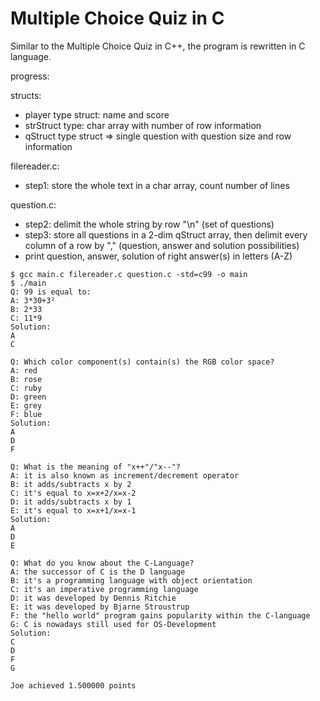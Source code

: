 # Multiple Choice Quiz in C

Similar to the Multiple Choice Quiz in C++, the program is rewritten in C language.

progress:

structs:

+ player type struct: name and score
+ strStruct type: char array with number of row information
+ qStruct type struct => single question with question size and row information 

filereader.c:

+ step1: store the whole text in a char array, count number of lines

question.c:

+ step2: delimit the whole string by row "\n" (set of questions)
+ step3: store all questions in a 2-dim qStruct array, then delimit every column of a row by "," (question, answer and solution possibilities) 
+ print question, answer, solution of right answer(s) in letters (A-Z) 

```
$ gcc main.c filereader.c question.c -std=c99 -o main
$ ./main
Q: 99 is equal to:
A: 3*30+3²
B: 2*33
C: 11*9
Solution:
A
C

Q: Which color component(s) contain(s) the RGB color space?
A: red
B: rose
C: ruby
D: green
E: grey
F: blue
Solution:
A
D
F

Q: What is the meaning of "x++"/"x--"?
A: it is also known as increment/decrement operator
B: it adds/subtracts x by 2
C: it's equal to x=x+2/x=x-2
D: it adds/subtracts x by 1
E: it's equal to x=x+1/x=x-1
Solution:
A
D
E

Q: What do you know about the C-Language?
A: the successor of C is the D language
B: it's a programming language with object orientation
C: it's an imperative programming language
D: it was developed by Dennis Ritchie
E: it was developed by Bjarne Stroustrup
F: the "hello world" program gains popularity within the C-language
G: C is nowadays still used for OS-Development
Solution:
C
D
F
G

Joe achieved 1.500000 points


```